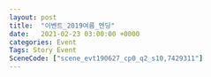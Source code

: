 ```yaml
---
layout: post
title:  "이벤트_2019여름_엔딩"
date:   2021-02-23 03:00:00 +0000
categories: Event
Tags: Story Event
SceneCode: ["scene_evt190627_cp0_q2_s10,7429311"]
---
```

